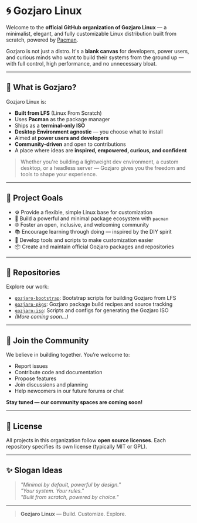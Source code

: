 # 🌀 Gozjaro Linux

Welcome to the **official GitHub organization of Gozjaro Linux** — a minimalist, elegant, and fully customizable Linux distribution built from scratch, powered by [Pacman](https://wiki.archlinux.org/title/Pacman).

Gozjaro is not just a distro. It's a **blank canvas** for developers, power users, and curious minds who want to build their systems from the ground up — with full control, high performance, and no unnecessary bloat.

---

## 🌟 What is Gozjaro?

Gozjaro Linux is:

- **Built from LFS** (Linux From Scratch)
- Uses **Pacman** as the package manager
- Ships as a **terminal-only ISO**
- **Desktop Environment agnostic** — you choose what to install
- Aimed at **power users and developers**
- **Community-driven** and open to contributions
- A place where ideas are **inspired, empowered, curious, and confident**

> Whether you're building a lightweight dev environment, a custom desktop, or a headless server — Gozjaro gives you the freedom and tools to shape your experience.

---

## 🚀 Project Goals

- ⚙️ Provide a flexible, simple Linux base for customization
- 🧩 Build a powerful and minimal package ecosystem with `pacman`
- 🌐 Foster an open, inclusive, and welcoming community
- 📚 Encourage learning through doing — inspired by the DIY spirit
- 🔧 Develop tools and scripts to make customization easier
- 📦 Create and maintain official Gozjaro packages and repositories

---

## 📁 Repositories

Explore our work:

- [`gozjaro-bootstrap`](https://github.com/Gozjaro/gozjaro-bootstrap): Bootstrap scripts for building Gozjaro from LFS
- [`gozjaro-pkgs`](https://github.com/Gozjaro/gozjaro-pkgs): Gozjaro package build recipes and source tracking
- [`gozjaro-iso`](https://github.com/Gozjaro/gozjaro-iso): Scripts and configs for generating the Gozjaro ISO
- *(More coming soon...)*

---

## 🙌 Join the Community

We believe in building together. You’re welcome to:

- Report issues
- Contribute code and documentation
- Propose features
- Join discussions and planning
- Help newcomers in our future forums or chat

**Stay tuned — our community spaces are coming soon!**

---

## 📜 License

All projects in this organization follow **open source licenses**. Each repository specifies its own license (typically MIT or GPL).

---

## ✨ Slogan Ideas

> *"Minimal by default, powerful by design."*  
> *"Your system. Your rules."*  
> *"Built from scratch, powered by choice."*

---

> **Gozjaro Linux** — Build. Customize. Explore.

